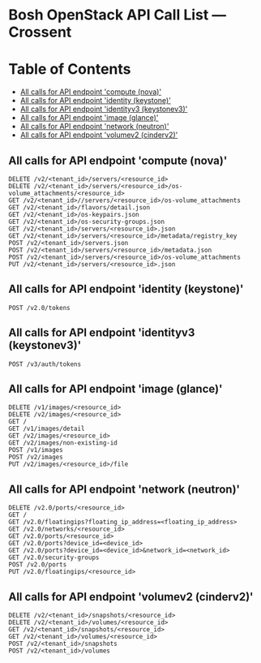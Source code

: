 Bosh OpenStack API Call List — Crossent 
==================================================


Table of Contents
=================

  * [All calls for API endpoint 'compute (nova)'](#all-calls-for-api-endpoint-compute-nova)
  * [All calls for API endpoint 'identity (keystone)'](#all-calls-for-api-endpoint-identity-keystone)
  * [All calls for API endpoint 'identityv3 (keystonev3)'](#all-calls-for-api-endpoint-identityv3-keystonev3)
  * [All calls for API endpoint 'image (glance)'](#all-calls-for-api-endpoint-image-glance)
  * [All calls for API endpoint 'network (neutron)'](#all-calls-for-api-endpoint-network-neutron)
  * [All calls for API endpoint 'volumev2 (cinderv2)'](#all-calls-for-api-endpoint-volumev2-cinderv2)
      
      
All calls for API endpoint 'compute (nova)'
-------------------------------------------

```
DELETE /v2/<tenant_id>/servers/<resource_id>
DELETE /v2/<tenant_id>/servers/<resource_id>/os-volume_attachments/<resource_id>
GET /v2/<tenant_id>//servers/<resource_id>/os-volume_attachments
GET /v2/<tenant_id>/flavors/detail.json
GET /v2/<tenant_id>/os-keypairs.json
GET /v2/<tenant_id>/os-security-groups.json
GET /v2/<tenant_id>/servers/<resource_id>.json
GET /v2/<tenant_id>/servers/<resource_id>/metadata/registry_key
POST /v2/<tenant_id>/servers.json
POST /v2/<tenant_id>/servers/<resource_id>/metadata.json
POST /v2/<tenant_id>/servers/<resource_id>/os-volume_attachments 
PUT /v2/<tenant_id>/servers/<resource_id>.json 
```

All calls for API endpoint 'identity (keystone)'
-------------------------------------------

```
POST /v2.0/tokens
```

All calls for API endpoint 'identityv3 (keystonev3)'
-------------------------------------------

```
POST /v3/auth/tokens
```

All calls for API endpoint 'image (glance)'
-------------------------------------------

```
DELETE /v1/images/<resource_id>
DELETE /v2/images/<resource_id>
GET /
GET /v1/images/detail
GET /v2/images/<resource_id>
GET /v2/images/non-existing-id
POST /v1/images
POST /v2/images
PUT /v2/images/<resource_id>/file
```

All calls for API endpoint 'network (neutron)'
-------------------------------------------

```
DELETE /v2.0/ports/<resource_id>
GET /
GET /v2.0/floatingips?floating_ip_address=<floating_ip_address>
GET /v2.0/networks/<resource_id>
GET /v2.0/ports/<resource_id>
GET /v2.0/ports?device_id=<device_id>
GET /v2.0/ports?device_id=<device_id>&network_id=<network_id>
GET /v2.0/security-groups
POST /v2.0/ports 
PUT /v2.0/floatingips/<resource_id> 
```

All calls for API endpoint 'volumev2 (cinderv2)'
-------------------------------------------
```
DELETE /v2/<tenant_id>/snapshots/<resource_id>
DELETE /v2/<tenant_id>/volumes/<resource_id>
GET /v2/<tenant_id>/snapshots/<resource_id>
GET /v2/<tenant_id>/volumes/<resource_id>
POST /v2/<tenant_id>/snapshots
POST /v2/<tenant_id>/volumes
```

